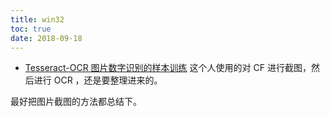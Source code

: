 ```yaml
---
title: win32
toc: true
date: 2018-09-18
---
```









- [Tesseract-OCR 图片数字识别的样本训练](https://blog.csdn.net/u012555556/article/details/80666809) 这个人使用的对 CF 进行截图，然后进行 OCR ，还是要整理进来的。

最好把图片截图的方法都总结下。
